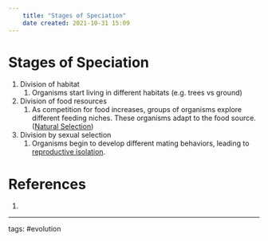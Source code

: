 ```yaml
---
	title: "Stages of Speciation"
	date created: 2021-10-31 15:09
---
```

# Stages of Speciation

1. Division of habitat
	1. Organisms start living in different habitats (e.g. trees vs ground)
2. Division of food resources
	1. As competition for food increases, groups of organisms explore different feeding niches. These organisms adapt to the food source. ([Natural Selection](Natural%20Selection.md))
3. Division by sexual selection
	1. Organisms begin to develop different mating behaviors, leading to [reproductive isolation](Mechanisms%20of%20Reproductive%20Isolation.md).

# References
1. 

---
tags: #evolution 